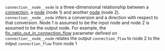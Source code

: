 `connection__node__node` is a three-dimensional relationship between a [connection](@ref), a [node](@ref) (node 1) and another [node](@ref) (node 2). `connection__node__node` infers a conversion and a direction with respect to that conversion. Node 1 is assumed to be the input node and node 2 is assumed to be the output node. For example, the [fix\_ratio\_out\_in\_connection\_flow](@ref) parameter defined on `connection__node__node` relates the output `connection_flow` to node 2 to the intput `connection_flow` from node 1
